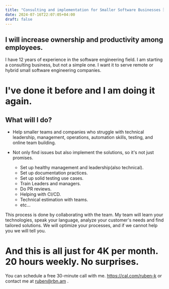 ```yaml
---
title: "Consulting and implementation for Smaller Software Businesses 🗒️"
date: 2024-07-16T22:07:05+04:00
draft: false
---
```

## I will increase ownership and productivity among employees.

I have 12 years of experience in the software engineering field. I am starting a consulting business, but not a simple one. I want it to serve remote or hybrid small software engineering companies. 

# I've done it before and I am doing it again.

## What will I do?

- Help smaller teams and companies who struggle with technical leadership, management, operations, automation skills, testing, and online team building.

- Not only find issues but also implement the solutions, so it's not just promises.
  - Set up healthy management and leadership(also technical).
  - Set up documentation practices.
  - Set up solid testing use cases.
  - Train Leaders and managers.
  - Do PR reviews.
  - Helping with CI/CD.
  - Technical estimation with teams.
  - etc...

This process is done by collaborating with the team. My team will learn your technologies, speak your language, analyze your customer's needs and find tailored solutions. We will optimize your processes, and if we cannot help you we will tell you.

# And this is all just for 4K per month. 20 hours weekly. No surprises.

You can schedule a free 30-minute call with me. https://cal.com/ruben-k or contact me at [ruben@rbn.am](mailto:ruben@rbn.am) .